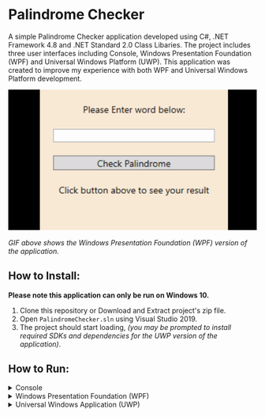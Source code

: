 # Palindrome Checker

A simple Palindrome Checker application developed using C#, .NET Framework 4.8 and .NET Standard 2.0 Class Libaries. The project includes three user interfaces including Console, Windows Presentation Foundation (WPF) and Universal Windows Platform (UWP). This application was created to improve my experience with both WPF and Universal Windows Platform development.

![GIF of application in action](Video/palindrome-checker.gif)

_GIF above shows the Windows Presentation Foundation (WPF) version of the application._

## How to Install:

**Please note this application can only be run on Windows 10.**

1. Clone this repository or Download and Extract project's zip file.
2. Open `PalindromeChecker.sln` using Visual Studio 2019.
3. The project should start loading, _(you may be prompted to install required SDKs and dependencies for the UWP version of the application)_.

## How to Run:

<details>
  <summary>Console</summary>

1. Expand `UserInterface` folder.
2. Right click on `PalindromeChecker.UI.Console` and click `Set as StartUp Project`.
3. Press `Start` (Green Triangle at top of screen) and the application should load.
   </details>

<details>
  <summary>Windows Presentation Foundation (WPF)</summary>
  
  1. Expand `UserInterface` folder.
  2. Right click on `PalindromeChecker.UI.WPF` and click `Set as StartUp Project`.
  3. Press `Start` (Green Triangle at top of screen) and the application should load.
</details>

<details>
  <summary>Universal Windows Application (UWP)</summary>
  
  1. Expand `UserInterface` folder.
  2. Right click on `PalindromeChecker.UserInterface.UWP` and click `Set as StartUp Project`.
  3. Press `Start` (Green Triangle at top of screen) and the application should load.
</details>
